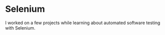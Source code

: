 # Selenium
I worked on a few projects while learning about automated software testing with Selenium.
